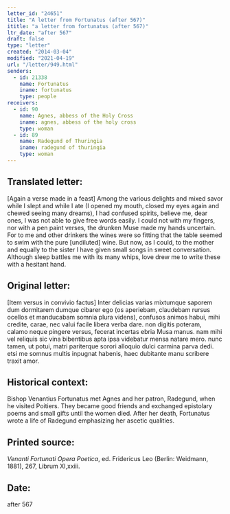 ```yaml
---
letter_id: "24651"
title: "A letter from Fortunatus (after 567)"
ititle: "a letter from fortunatus (after 567)"
ltr_date: "after 567"
draft: false
type: "letter"
created: "2014-03-04"
modified: "2021-04-19"
url: "/letter/949.html"
senders:
  - id: 21338
    name: Fortunatus
    iname: fortunatus
    type: people
receivers:
  - id: 90
    name: Agnes, abbess of the Holy Cross
    iname: agnes, abbess of the holy cross
    type: woman
  - id: 89
    name: Radegund of Thuringia
    iname: radegund of thuringia
    type: woman
---
```

<h2> Translated letter:</h2>[Again a verse made in a feast] 
Among the various delights and mixed savor
while I slept and while I ate
(I opened my mouth, closed my eyes again
and chewed seeing many dreams),
I had confused spirits, believe me, dear ones,
I was not able to give free words easily.
I could not with my fingers, nor with a pen paint verses,
the drunken Muse made my hands uncertain.
For to me and other drinkers the wines were so fitting
that the table seemed to swim with the pure [undiluted] wine.
But now, as I could, to the mother and equally to the sister
I have given small songs in sweet conversation.
Although sleep battles me with its many whips,
love drew me to write these with a hesitant hand.
<h2 class="mt-4"> Original letter:</h2>[Item versus in convivio factus] 
Inter delicias varias mixtumque saporem
dum dormitarem dumque cibarer ego
(os aperiebam, claudebam rursus ocellos
et manducabam somnia plura videns),
confusos animos habui, mihi credite, carae,
nec valui facile libera verba dare.
non digitis poteram, calamo neque pingere versus,
fecerat incertas ebria Musa manus.
nam mihi vel reliquis sic vina bibentibus apta
ipsa videbatur mensa natare mero.
nunc tamen, ut potui, matri pariterque sorori
alloquio dulci carmina parva dedi.
etsi me somnus multis inpugnat habenis,
haec dubitante manu scribere traxit amor.
<h2 class="mt-4"> Historical context:</h2>Bishop Venantius Fortunatus met Agnes and her patron, Radegund, when he visited Poitiers. They became good friends and exchanged epistolary poems and small gifts until the women died. After her death, Fortunatus wrote a life of Radegund emphasizing her ascetic qualities.
<h2 class="mt-4"> Printed source:</h2><p><em>Venanti Fortunati Opera Poetica</em>, ed. Fridericus Leo (Berlin: Weidmann, 1881), 267, Librum XI,xxiii.</p><h2 class="mt-4"> Date:</h2>after 567